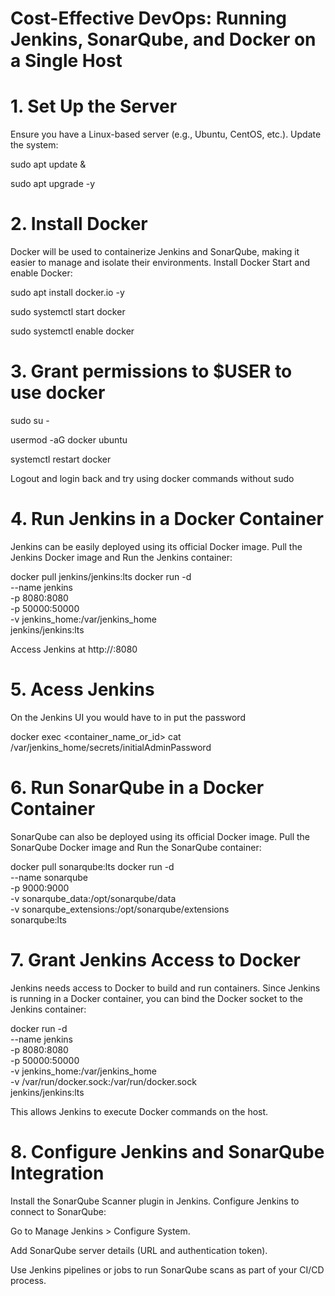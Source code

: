 # Cost-Effective DevOps: Running Jenkins, SonarQube, and Docker on a Single Host

# 1. Set Up the Server
Ensure you have a Linux-based server (e.g., Ubuntu, CentOS, etc.).
Update the system: 

sudo apt update &

sudo apt upgrade -y

# 2.  Install Docker
Docker will be used to containerize Jenkins and SonarQube, making it easier to manage and isolate their environments.
Install Docker Start and enable Docker: 

sudo apt install docker.io -y 

sudo systemctl start docker

sudo systemctl enable docker

# 3.  Grant permissions to $USER to use docker
sudo su - 

usermod -aG docker ubuntu

systemctl restart docker

Logout and login back and try using docker commands without sudo

# 4.  Run Jenkins in a Docker Container
Jenkins can be easily deployed using its official Docker image.
Pull the Jenkins Docker image and Run the Jenkins container:

docker pull jenkins/jenkins:lts
docker run -d \
  --name jenkins \
  -p 8080:8080 \
  -p 50000:50000 \
  -v jenkins_home:/var/jenkins_home \
  jenkins/jenkins:lts
 
 Access Jenkins at http://<server-ip>:8080

# 5.  Acess Jenkins
On the Jenkins UI you would have to in put the password

docker exec <container_name_or_id> cat /var/jenkins_home/secrets/initialAdminPassword

# 6.  Run SonarQube in a Docker Container
SonarQube can also be deployed using its official Docker image.
Pull the SonarQube Docker image and Run the SonarQube container:

docker pull sonarqube:lts
docker run -d \
  --name sonarqube \
  -p 9000:9000 \
  -v sonarqube_data:/opt/sonarqube/data \
  -v sonarqube_extensions:/opt/sonarqube/extensions \
  sonarqube:lts

# 7.  Grant Jenkins Access to Docker
Jenkins needs access to Docker to build and run containers. Since Jenkins is running in a Docker container, you can bind the Docker socket to the Jenkins container:

docker run -d \
  --name jenkins \
  -p 8080:8080 \
  -p 50000:50000 \
  -v jenkins_home:/var/jenkins_home \
  -v /var/run/docker.sock:/var/run/docker.sock \
  jenkins/jenkins:lts

 This allows Jenkins to execute Docker commands on the host.

# 8.  Configure Jenkins and SonarQube Integration
Install the SonarQube Scanner plugin in Jenkins.
Configure Jenkins to connect to SonarQube:

Go to Manage Jenkins > Configure System.

Add SonarQube server details (URL and authentication token).

Use Jenkins pipelines or jobs to run SonarQube scans as part of your CI/CD process.



